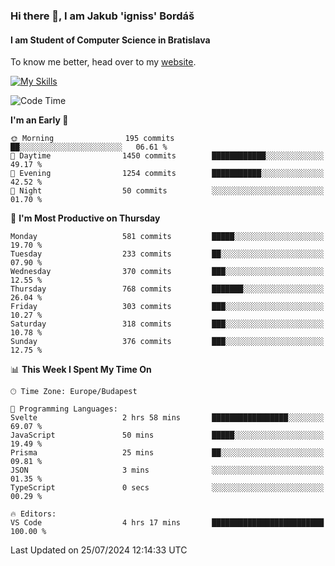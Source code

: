 ### Hi there 👋, I am Jakub 'igniss' Bordáš

#### I am Student of Computer Science in Bratislava
To know me better, head over to my [website](https://bordas.sk).

[![My Skills](https://skillicons.dev/icons?i=js,html,css,figma,svelte,java,kotlin,python,postgresql,typescript,nest,nodejs)](https://bordas.sk)


<!--START_SECTION:waka-->
![Code Time](http://img.shields.io/badge/Code%20Time-1%2C492%20hrs%2026%20mins-blue)

**I'm an Early 🐤** 

```text
🌞 Morning                195 commits         ██░░░░░░░░░░░░░░░░░░░░░░░   06.61 % 
🌆 Daytime                1450 commits        ████████████░░░░░░░░░░░░░   49.17 % 
🌃 Evening                1254 commits        ███████████░░░░░░░░░░░░░░   42.52 % 
🌙 Night                  50 commits          ░░░░░░░░░░░░░░░░░░░░░░░░░   01.70 % 
```
📅 **I'm Most Productive on Thursday** 

```text
Monday                   581 commits         █████░░░░░░░░░░░░░░░░░░░░   19.70 % 
Tuesday                  233 commits         ██░░░░░░░░░░░░░░░░░░░░░░░   07.90 % 
Wednesday                370 commits         ███░░░░░░░░░░░░░░░░░░░░░░   12.55 % 
Thursday                 768 commits         ███████░░░░░░░░░░░░░░░░░░   26.04 % 
Friday                   303 commits         ███░░░░░░░░░░░░░░░░░░░░░░   10.27 % 
Saturday                 318 commits         ███░░░░░░░░░░░░░░░░░░░░░░   10.78 % 
Sunday                   376 commits         ███░░░░░░░░░░░░░░░░░░░░░░   12.75 % 
```


📊 **This Week I Spent My Time On** 

```text
🕑︎ Time Zone: Europe/Budapest

💬 Programming Languages: 
Svelte                   2 hrs 58 mins       █████████████████░░░░░░░░   69.07 % 
JavaScript               50 mins             █████░░░░░░░░░░░░░░░░░░░░   19.49 % 
Prisma                   25 mins             ██░░░░░░░░░░░░░░░░░░░░░░░   09.81 % 
JSON                     3 mins              ░░░░░░░░░░░░░░░░░░░░░░░░░   01.35 % 
TypeScript               0 secs              ░░░░░░░░░░░░░░░░░░░░░░░░░   00.29 % 

🔥 Editors: 
VS Code                  4 hrs 17 mins       █████████████████████████   100.00 % 
```


 Last Updated on 25/07/2024 12:14:33 UTC
<!--END_SECTION:waka-->
